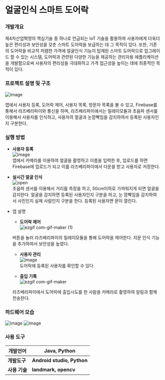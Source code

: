 # 얼굴인식 스마트 도어락

### 개발개요

   제4차산업혁명의 핵심기술 중 하나로 언급되는 IoT 기술을 활용하여 사용자에게 더욱더 높은 편리성과 보안성을 갖춘 스마트 도어락을 보급하는 데 그 목적이 있다. 또한, 기존의 도어락을 비교적 저렴한 가격에 얼굴인식 기능이 탑재된 스마트 도어락으로 업그레이드 할 수 있는 시스템, 도어락과 관련된 다양한 기능을 제공하는 관리자용 애플리케이션을 개발함으로써 사용자의 편리성을 극대화하고 가격 접근성을 높이는 데에 최종적인 목적이 있다.



### 프로젝트 설명 및 구조
![image](https://user-images.githubusercontent.com/77915491/120919015-61cad480-c6f2-11eb-9857-649c1962a12c.png)  


앱에서 사용자 등록, 도어락 제어, 사용자 목록, 방문자 목록을 볼 수 있고, Firebase를 통해서 라즈베리파이와 통신을 하며, 라즈베리파이에서는 릴레이모듈과 초음파 센서를 이용해서 사용자를 인식하고, 사용자의 얼굴과 눈깜빡임을 감지하여서 등록된 사용자인지 구분한다.



### 실행 방법  

- __사용자 등록__    
![image](https://user-images.githubusercontent.com/77915491/120920426-ac9c1a80-c6f9-11eb-8fe4-ad900fc4d668.png)  
앱에서 카메라를 이용하여 얼굴을 촬영하고 이름을 입력한 후, 업로드를 하면 Firebase에 업로드가 되고 이를 라즈베리파이에서 다운을 받고 사용자로 저장한다. 
    

- __실시간 얼굴 인식__  
![open](https://user-images.githubusercontent.com/77915491/120920298-0c45f600-c6f9-11eb-8808-9ed42312314a.GIF)  
초음파 센서를 이용해서 거리를 측정을 하고, 50cm이하로 가까워지게 되면 얼굴을 감지한다.
얼굴을 감지하면 등록된 사용자인지 구분을 하고, 눈 깜빡임을 감지하여서 사진인지 실제 사람인지 구분을 한다.
등록된 사용자면 문이 열린다.

- 앱 설명  
     -  __도어락 제어__  
    ![ezgif com-gif-maker (1)](https://user-images.githubusercontent.com/77915491/120920637-c12ce280-c6fa-11eb-9e5d-4d701e66428f.gif)

     버튼을 눌러 라즈베리파이의 릴레이모듈을 통해 도어락을 제어한다.
     지문 인식 기능을 추가하여서 보안성을 높였다. 

     -  __사용자 관리__  
     ![image](https://user-images.githubusercontent.com/77915491/120920380-68a91580-c6f9-11eb-8101-35f97541df84.png)  
     도어락에 등록된 사용자를 확인할 수 있다.   
     
     
  
     -  __출입 기록__  
     ![ezgif com-gif-maker](https://user-images.githubusercontent.com/77915491/120920593-80cd6480-c6fa-11eb-8f71-94a6cd063fb1.gif)
  
     라즈베리파이에서 도어락에 출입시도를 한 사람을 카메라로 촬영하여 알림과 함께 전송한다. 



### 하드웨어 모습
![image](https://user-images.githubusercontent.com/77915491/120919068-aa828d80-c6f2-11eb-804a-cc888a084983.png)
![image](https://user-images.githubusercontent.com/77915491/120919040-87f07480-c6f2-11eb-84b3-b7d062319549.png)





### 사용 도구

| **개발언어**  | **Java, Python**           |
| ------------- | -------------------------- |
| **개발도구**  | **Android studio, Python** |
| **사용 기술** | **landmark, opencv**       |
